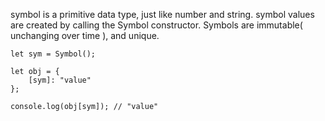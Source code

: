 symbol is a primitive data type, just like number and string.
symbol values are created by calling the Symbol constructor.
Symbols are immutable( unchanging over time ), and unique.
    
    let sym = Symbol();

    let obj = {
        [sym]: "value"
    };

    console.log(obj[sym]); // "value"    



